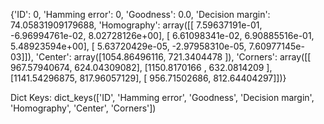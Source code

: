 {'ID': 0, 'Hamming error': 0, 'Goodness': 0.0, 
'Decision margin': 74.05831909179688, 
'Homography': array([[ 7.59637191e-01, -6.96994761e-02,  8.02728126e+00],
       [ 6.61098341e-02,  6.90885516e-01,  5.48923594e+00],
       [ 5.63720429e-05, -2.97958310e-05,  7.60977145e-03]]), 
'Center': array([1054.86496116,  721.3404478 ]), 
'Corners': array([[ 967.57940674,  624.04309082],
       [1150.8170166 ,  632.0814209 ],
       [1141.54296875,  817.96057129],
       [ 956.71502686,  812.64404297]])}

Dict Keys: dict_keys(['ID', 'Hamming error', 'Goodness', 'Decision margin', 'Homography', 'Center', 'Corners'])